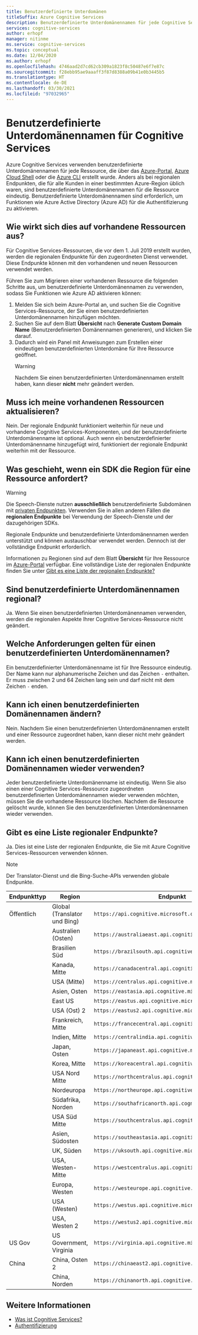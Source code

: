 ```yaml
---
title: Benutzerdefinierte Unterdomänen
titleSuffix: Azure Cognitive Services
description: Benutzerdefinierte Unterdomänennamen für jede Cognitive Service-Ressource werden über das Azure-Portal, Azure Cloud Shell oder die Azure CLI erstellt.
services: cognitive-services
author: erhopf
manager: nitinme
ms.service: cognitive-services
ms.topic: conceptual
ms.date: 12/04/2020
ms.author: erhopf
ms.openlocfilehash: 4746aad2d7cd62cb309a1823f8c50487e6f7e87c
ms.sourcegitcommit: f28ebb95ae9aaaff3f87d8388a09b41e0b3445b5
ms.translationtype: HT
ms.contentlocale: de-DE
ms.lasthandoff: 03/30/2021
ms.locfileid: "97032965"
---
```

# <a name="custom-subdomain-names-for-cognitive-services"></a>Benutzerdefinierte Unterdomänennamen für Cognitive Services

Azure Cognitive Services verwenden benutzerdefinierte Unterdomänennamen für jede Ressource, die über das [Azure-Portal](https://portal.azure.com), [Azure Cloud Shell](https://azure.microsoft.com/features/cloud-shell/) oder die [Azure CLI](/cli/azure/install-azure-cli) erstellt wurde. Anders als bei regionalen Endpunkten, die für alle Kunden in einer bestimmten Azure-Region üblich waren, sind benutzerdefinierte Unterdomänennamen für die Ressource eindeutig. Benutzerdefinierte Unterdomänennamen sind erforderlich, um Funktionen wie Azure Active Directory (Azure AD) für die Authentifizierung zu aktivieren.

## <a name="how-does-this-impact-existing-resources"></a>Wie wirkt sich dies auf vorhandene Ressourcen aus?

Für Cognitive Services-Ressourcen, die vor dem 1. Juli 2019 erstellt wurden, werden die regionalen Endpunkte für den zugeordneten Dienst verwendet. Diese Endpunkte können mit den vorhandenen und neuen Ressourcen verwendet werden.

Führen Sie zum Migrieren einer vorhandenen Ressource die folgenden Schritte aus, um benutzerdefinierte Unterdomänennamen zu verwenden, sodass Sie Funktionen wie Azure AD aktivieren können:

1. Melden Sie sich beim Azure-Portal an, und suchen Sie die Cognitive Services-Ressource, der Sie einen benutzerdefinierten Unterdomänennamen hinzufügen möchten.
2. Suchen Sie auf dem Blatt **Übersicht** nach **Generate Custom Domain Name** (Benutzerdefinierten Domänennamen generieren), und klicken Sie darauf.
3. Dadurch wird ein Panel mit Anweisungen zum Erstellen einer eindeutigen benutzerdefinierten Unterdomäne für Ihre Ressource geöffnet.
   > [!WARNING]
   > Nachdem Sie einen benutzerdefinierten Unterdomänennamen erstellt haben, kann dieser **nicht** mehr geändert werden.

## <a name="do-i-need-to-update-my-existing-resources"></a>Muss ich meine vorhandenen Ressourcen aktualisieren?

Nein. Der regionale Endpunkt funktioniert weiterhin für neue und vorhandene Cognitive Services-Komponenten, und der benutzerdefinierte Unterdomänenname ist optional. Auch wenn ein benutzerdefinierter Unterdomänenname hinzugefügt wird, funktioniert der regionale Endpunkt weiterhin mit der Ressource.

## <a name="what-if-an-sdk-asks-me-for-the-region-for-a-resource"></a>Was geschieht, wenn ein SDK die Region für eine Ressource anfordert?

> [!WARNING]
> Die Speech-Dienste nutzen **ausschließlich** benutzerdefinierte Subdomänen mit [privaten Endpunkten](Speech-Service/speech-services-private-link.md). Verwenden Sie in allen anderen Fällen die **regionalen Endpunkte** bei Verwendung der Speech-Dienste und der dazugehörigen SDKs.

Regionale Endpunkte und benutzerdefinierte Unterdomänennamen werden unterstützt und können austauschbar verwendet werden. Dennoch ist der vollständige Endpunkt erforderlich.

Informationen zu Regionen sind auf dem Blatt **Übersicht** für Ihre Ressource im [Azure-Portal](https://portal.azure.com) verfügbar. Eine vollständige Liste der regionalen Endpunkte finden Sie unter [Gibt es eine Liste der regionalen Endpunkte?](#is-there-a-list-of-regional-endpoints)

## <a name="are-custom-subdomain-names-regional"></a>Sind benutzerdefinierte Unterdomänennamen regional?

Ja. Wenn Sie einen benutzerdefinierten Unterdomänennamen verwenden, werden die regionalen Aspekte Ihrer Cognitive Services-Ressource nicht geändert.

## <a name="what-are-the-requirements-for-a-custom-subdomain-name"></a>Welche Anforderungen gelten für einen benutzerdefinierten Unterdomänennamen?

Ein benutzerdefinierter Unterdomänenname ist für Ihre Ressource eindeutig. Der Name kann nur alphanumerische Zeichen und das Zeichen `-` enthalten. Er muss zwischen 2 und 64 Zeichen lang sein und darf nicht mit dem Zeichen `-` enden.

## <a name="can-i-change-a-custom-domain-name"></a>Kann ich einen benutzerdefinierten Domänennamen ändern?

Nein. Nachdem Sie einen benutzerdefinierten Unterdomänennamen erstellt und einer Ressource zugeordnet haben, kann dieser nicht mehr geändert werden.

## <a name="can-i-reuse-a-custom-domain-name"></a>Kann ich einen benutzerdefinierten Domänennamen wieder verwenden?

Jeder benutzerdefinierte Unterdomänenname ist eindeutig. Wenn Sie also einen einer Cognitive Services-Ressource zugeordneten benutzerdefinierten Unterdomänennamen wieder verwenden möchten, müssen Sie die vorhandene Ressource löschen. Nachdem die Ressource gelöscht wurde, können Sie den benutzerdefinierten Unterdomänennamen wieder verwenden.

## <a name="is-there-a-list-of-regional-endpoints"></a>Gibt es eine Liste regionaler Endpunkte?

Ja. Dies ist eine Liste der regionalen Endpunkte, die Sie mit Azure Cognitive Services-Ressourcen verwenden können.

> [!NOTE]
> Der Translator-Dienst und die Bing-Suche-APIs verwenden globale Endpunkte.

| Endpunkttyp | Region | Endpunkt |
|---------------|--------|----------|
| Öffentlich | Global (Translator und Bing) | `https://api.cognitive.microsoft.com` |
| | Australien (Osten) | `https://australiaeast.api.cognitive.microsoft.com` |
| | Brasilien Süd | `https://brazilsouth.api.cognitive.microsoft.com` |
| | Kanada, Mitte | `https://canadacentral.api.cognitive.microsoft.com` |
| | USA (Mitte) | `https://centralus.api.cognitive.microsoft.com` |
| | Asien, Osten | `https://eastasia.api.cognitive.microsoft.com` |
| | East US | `https://eastus.api.cognitive.microsoft.com` |
| | USA (Ost) 2 | `https://eastus2.api.cognitive.microsoft.com` |
| | Frankreich, Mitte | `https://francecentral.api.cognitive.microsoft.com` |
| | Indien, Mitte | `https://centralindia.api.cognitive.microsoft.com` |
| | Japan, Osten | `https://japaneast.api.cognitive.microsoft.com` |
| | Korea, Mitte | `https://koreacentral.api.cognitive.microsoft.com` |
| | USA Nord Mitte | `https://northcentralus.api.cognitive.microsoft.com` |
| | Nordeuropa | `https://northeurope.api.cognitive.microsoft.com` |
| | Südafrika, Norden | `https://southafricanorth.api.cognitive.microsoft.com` |
| | USA Süd Mitte | `https://southcentralus.api.cognitive.microsoft.com` |
| | Asien, Südosten | `https://southeastasia.api.cognitive.microsoft.com` |
| | UK, Süden | `https://uksouth.api.cognitive.microsoft.com` |
| | USA, Westen-Mitte | `https://westcentralus.api.cognitive.microsoft.com` |
| | Europa, Westen | `https://westeurope.api.cognitive.microsoft.com` |
| | USA (Westen) | `https://westus.api.cognitive.microsoft.com` |
| | USA, Westen 2 | `https://westus2.api.cognitive.microsoft.com` |
| US Gov | US Government, Virginia | `https://virginia.api.cognitive.microsoft.us` |
| China | China, Osten 2 | `https://chinaeast2.api.cognitive.azure.cn` |
| | China, Norden | `https://chinanorth.api.cognitive.azure.cn` |

## <a name="see-also"></a>Weitere Informationen

* [Was ist Cognitive Services?](./what-are-cognitive-services.md)
* [Authentifizierung](authentication.md)